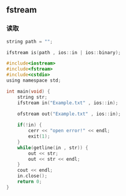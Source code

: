 <!--
 * @Description: 
 * @Version: 1.0
 * @Author: dalao
 * @Email: dalao_li@163.com
 * @Date: 2022-03-30 22:00:34
 * @LastEditors: DaLao
 * @LastEditTime: 2022-07-03 01:20:39
-->


## fstream


### 读取

```c
string path = "";

ifstream is(path , ios::in | ios::binary);
```

```c
#include<iostream>
#include<fstream>
#include<cstdio>
using namespace std;

int main(void) {
    string str;
    ifstream in("Example.txt" , ios::in);

    ofstream out("Example.txt" , ios::in);
    
    if(!in) {
        cerr << "open error!" << endl;
        exit(1);
    }
    while(getline(in , str)) {
        out << str;
        out << str << endl;
    }
    cout << endl;
    in.close();
    return 0;
}
```